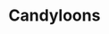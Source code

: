 ---
layout: catalog
title: "Candyloons"
category: "catalog"
directory: candyloon
pdf: candyloon-brochure.pdf
cover: candyloon-brochure-cover.jpg
filebase: pages/candyloon%20brochure%20final%20print
extension: jpg
numslides: 11
spread: true
---